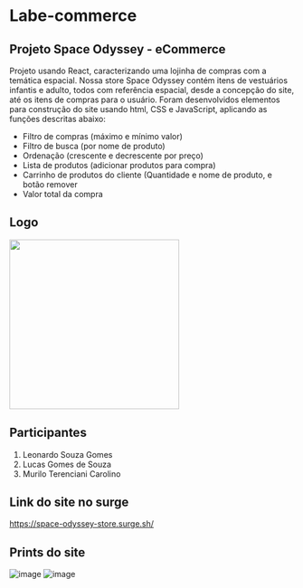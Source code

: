 # Labe-commerce

## Projeto Space Odyssey - eCommerce
Projeto usando React, caracterizando uma lojinha de compras com a temática espacial. Nossa store Space Odyssey contém itens de vestuários infantis e adulto, todos com referência espacial, desde a concepção do site, até os itens de compras para o usuário. 
Foram desenvolvidos elementos para construção do site usando html, CSS e JavaScript, aplicando as funções descritas abaixo:

* Filtro de compras (máximo e mínimo valor)
* Filtro de busca (por nome de produto)
* Ordenação (crescente e decrescente por preço)
* Lista de produtos (adicionar produtos para compra)
* Carrinho de produtos do cliente (Quantidade e nome de produto, e botão remover
* Valor total da compra

## Logo
<img width="300" src="https://user-images.githubusercontent.com/84817937/133864336-2b00655c-c0b6-4a57-9a37-21483ec2f9e7.png"/>


## Participantes
1. Leonardo Souza Gomes
2. Lucas Gomes de Souza
3. Murilo Terenciani Carolino

## Link do site no surge
https://space-odyssey-store.surge.sh/

## Prints do site
![image](https://user-images.githubusercontent.com/84817937/133952666-2ed0cf39-7f59-4461-8b69-4b6100c772e8.png)
![image](https://user-images.githubusercontent.com/84817937/133952673-f034e071-9fd2-4dff-820a-da198ef3c9ed.png)




